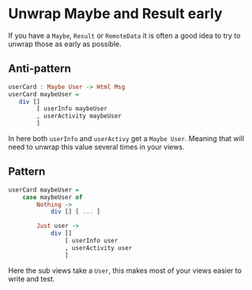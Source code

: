 # Unwrap Maybe and Result early

If you have a `Maybe`, `Result` or `RemoteData` it is often a good idea to try to unwrap those as early as possible.

## Anti-pattern

```haskell
userCard : Maybe User -> Html Msg
userCard maybeUser =
   div []
        [ userInfo maybeUser
        , userActivity maybeUser
        ]
```

In here both `userInfo` and `userActivy` get a `Maybe User`. Meaning that will need to unwrap this value several times in your views.

## Pattern

```haskell
userCard maybeUser =
    case maybeUser of
        Nothing ->
            div [] [ ... ]

        Just user ->
            div []
                [ userInfo user
                , userActivity user
                ]
```

Here the sub views take a `User`, this makes most of your views easier to write and test. 

